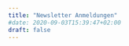 ```yaml
---
title: "Newsletter Anmeldungen"
#date: 2020-09-03T15:39:47+02:00
draft: false
---
```


<!-- 

## Kita Newsletter

Hier teilt unser Erzieher*innen-Team wichtige Informationen für den Kita-Alltag.

{{< rawhtml >}}
<iframe class="mj-w-res-iframe" frameborder="0" scrolling="no" marginheight="0" marginwidth="0" src="https://app.mailjet.com/widget/iframe/5lUD/EXG" width="100%"></iframe>

<script type="text/javascript" src="https://app.mailjet.com/statics/js/iframeResizer.min.js"></script>
{{< /rawhtml >}}

-->
<!--

## Vereins Newsletter

Hier teilt der Vorstand wichtige Informationen aus dem Vereins- und Vorstandsarbeit.

{{< rawhtml >}}
<iframe class="mj-w-res-iframe" frameborder="0" scrolling="no" marginheight="0" marginwidth="0" src="https://app.mailjet.com/widget/iframe/5lUD/EXs" width="100%"></iframe>

<script type="text/javascript" src="https://app.mailjet.com/statics/js/iframeResizer.min.js"></script>
{{< /rawhtml >}}
-->
